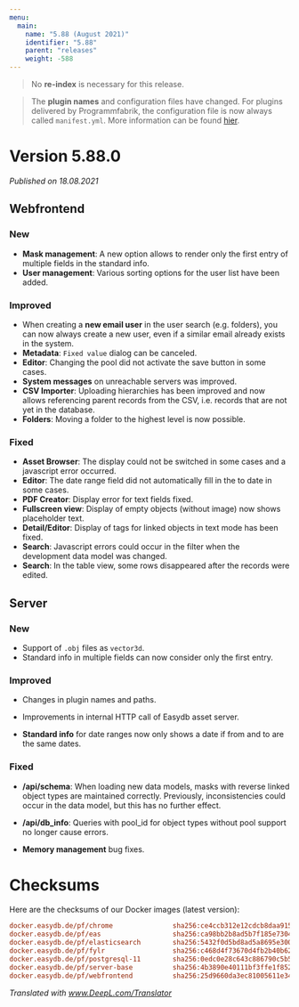 ```yaml
---
menu:
  main:
    name: "5.88 (August 2021)"
    identifier: "5.88"
    parent: "releases"
    weight: -588
---
```


> No **re-index** is necessary for this release. 

> The **plugin names** and configuration files have changed. For plugins delivered by Programmfabrik, the configuration file is now always called `manifest.yml`. More information can be found [hier](https://docs.easydb.de/en/technical/plugins/#plugin-definition).

# Version 5.88.0

*Published on 18.08.2021*

## Webfrontend

### New

- **Mask management**: A new option allows to render only the first entry of multiple fields in the standard info.
- **User management**: Various sorting options for the user list have been added.

### Improved

- When creating a **new email user** in the user search (e.g. folders), you can now always create a new user, even if a similar email already exists in the system.
- **Metadata**: `Fixed value` dialog can be canceled.
- **Editor**: Changing the pool did not activate the save button in some cases.
- **System messages** on unreachable servers was improved.
- **CSV Importer**: Uploading hierarchies has been improved and now allows referencing parent records from the CSV, i.e. records that are not yet in the database.
- **Folders**: Moving a folder to the highest level is now possible.

### Fixed

- **Asset Browser**: The display could not be switched in some cases and a javascript error occurred.
- **Editor**: The date range field did not automatically fill in the to date in some cases.
- **PDF Creator**: Display error for text fields fixed.
- **Fullscreen view**: Display of empty objects (without image) now shows placeholder text.
- **Detail/Editor**: Display of tags for linked objects in text mode has been fixed.
- **Search**: Javascript errors could occur in the filter when the development data model was changed.
- **Search**: In the table view, some rows disappeared after the records were edited.

## Server

### New

- Support of `.obj` files as `vector3d`.
- Standard info in multiple fields can now consider only the first entry.

### Improved

- Changes in plugin names and paths.
- Improvements in internal HTTP call of Easydb asset server.

- **Standard info** for date ranges now only shows a date if from and to are the same dates.

### Fixed

- **/api/schema**: When loading new data models, masks with reverse linked object types are maintained correctly. Previously, inconsistencies could occur in the data model, but this has no further effect.

- **/api/db_info**: Queries with pool_id for object types without pool support no longer cause errors.
- **Memory management** bug fixes.

# Checksums

Here are the checksums of our Docker images (latest version): 

```ini
docker.easydb.de/pf/chrome               sha256:ce4ccb312e12cdcb8daa9151e80081738b2612b1c109ecdcb39519e3f367c6ec
docker.easydb.de/pf/eas                  sha256:ca98bb2b8ad5b7f185e730446752153dfc5fac0b8bae5e06326aa41b66b794b4
docker.easydb.de/pf/elasticsearch        sha256:5432f0d5bd8ad5a8695e300ffa86db1d13c5183b12a70ce5f76c77a0e6b3c209
docker.easydb.de/pf/fylr                 sha256:c468d4f73670d4fb2b40b62290c3a680ba83ed611b5991102c940c15013d7272
docker.easydb.de/pf/postgresql-11        sha256:0edc0e28c643c886790c5b5d84ab224e4950edaad3b4d27dda04fa875c0f6ce1
docker.easydb.de/pf/server-base          sha256:4b3890e40111bf3ffe1f852f098d3bd3c241b601f77a2a6c9e6f2813e798c11c
docker.easydb.de/pf/webfrontend          sha256:25d9660da3ec81005611e342744ded663f343d4f75a43bdf173ac7c3591d12c9
```

*Translated with www.DeepL.com/Translator*
